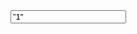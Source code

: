 <input type = “button” id=”b1″ value=”1″>

<script>

$(document).ready(function(){

$("#b1").click(function(){

$.ajax({

method: "GET",

url: "numbers.py",

data: {"place" : value},

dataType: "text",

success: function(result){

var data=JSON.parse(result);

console.log(result);

}

});

});

</script>
